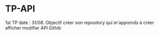 # TP-API
1st TP date : 31/08. Objectif créer son repository qui m'apprends à créer afficher modifier API Githib
